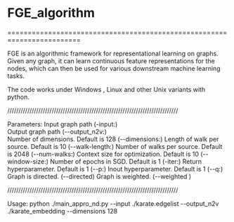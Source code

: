 # FGE_algorithm
========================================================================
   
FGE is an algorithmic framework for representational learning on graphs. Given any graph, it can learn continuous feature representations for the nodes, which can then be used for various downstream machine learning tasks. 

The code works under Windows , Linux and other Unix variants with python. 

/////////////////////////////////////////////////////////////////////////////

Parameters:
Input graph path (-input:)  \
Output graph path (--output_n2v:)\
Number of dimensions. Default is 128 (--dimensions:)
Length of walk per source. Default is 10 (--walk-length:)
Number of walks per source. Default is 2048 (--num-walks:)
Context size for optimization. Default is 10 (--window-size:)
Number of epochs in SGD. Default is 1 (-iter:)
Return hyperparameter. Default is 1 (--p:)
Inout hyperparameter. Default is 1 (--q:)
Graph is directed. (--directed)
Graph is weighted. (--weighted )

/////////////////////////////////////////////////////////////////////////////

Usage:
python ./main_appro_nd.py --input ./karate.edgelist --output_n2v ./karate_embedding --dimensions 128 
